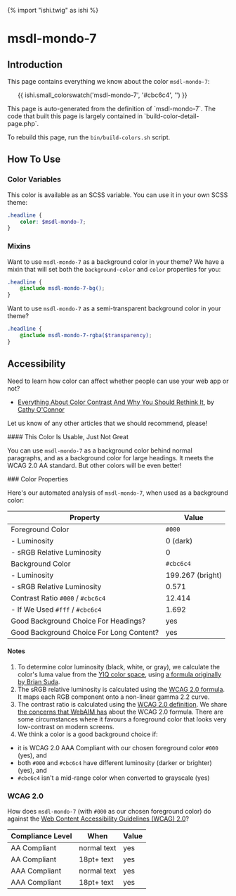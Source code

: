 {% import "ishi.twig" as ishi %}
# msdl-mondo-7

## Introduction

This page contains everything we know about the color `msdl-mondo-7`:

<div class="grid">
    <div class="cell">
        <div class="swatch">
            <ul>
                {{ ishi.small_colorswatch('msdl-mondo-7', '#cbc6c4', '') }}
            </ul>
        </div>
    </div>
</div>

<div class="callout callout--info" markdown="1">
This page is auto-generated from the definition of `msdl-mondo-7`. The code that built this page is largely contained in `build-color-detail-page.php`.

To rebuild this page, run the `bin/build-colors.sh` script.
</div>

## How To Use

### Color Variables

This color is available as an SCSS variable. You can use it in your own SCSS theme:

```scss
.headline {
    color: $msdl-mondo-7;
}
```

### Mixins

Want to use `msdl-mondo-7` as a background color in your theme? We have a mixin that will set both the `background-color` and `color` properties for you:

```scss
.headline {
    @include msdl-mondo-7-bg();
}
```

Want to use `msdl-mondo-7` as a semi-transparent background color in your theme?

```scss
.headline {
    @include msdl-mondo-7-rgba($transparency);
}
```

## Accessibility

Need to learn how color can affect whether people can use your web app or not?

* [Everything About Color Contrast And Why You Should Rethink It](https://www.smashingmagazine.com/2014/10/color-contrast-tips-and-tools-for-accessibility/), by [Cathy O'Connor](http://www.twitter.com/cagocon)

Let us know of any other articles that we should recommend, please!
<div class="callout callout--warning" markdown="1">
#### This Color Is Usable, Just Not Great

You can use `msdl-mondo-7` as a background color behind normal paragraphs, and as a background color for large headings. It meets the WCAG 2.0 AA standard. But other colors will be even better!
</div>
### Color Properties

Here's our automated analysis of `msdl-mondo-7`, when used as a background color:

Property | Value
---------|------
Foreground Color | `#000`
- Luminosity | 0 (dark)
- sRGB Relative Luminosity | 0
Background Color | `#cbc6c4`
- Luminosity | 199.267 (bright)
- sRGB Relative Luminosity | 0.571
Contrast Ratio `#000` / `#cbc6c4` | 12.414
- If We Used `#fff` / `#cbc6c4` | 1.692
Good Background Choice For Headings? | yes
Good Background Choice For Long Content? | yes

#### Notes

1. To determine color luminosity (black, white, or gray), we calculate the color's luma value from the [YIQ color space](https://en.wikipedia.org/wiki/YIQ), using [a formula originally by Brian Suda](https://24ways.org/2010/calculating-color-contrast/).
1. The sRGB relative luminosity is calculated using the [WCAG 2.0 formula](https://www.w3.org/TR/WCAG20/#relativeluminancedef). It maps each RGB component onto a non-linear gamma 2.2 curve.
1. The contrast ratio is calculated using the [WCAG 2.0 definition](https://www.w3.org/TR/2008/REC-WCAG20-20081211/#contrast-ratiodef). We share [the concerns that WebAIM has](http://webaim.org/blog/wcag-2-1-feedback/) about the WCAG 2.0 formula. There are some circumstances where it favours a foreground color that looks very low-contrast on modern screens.
1. We think a color is a good background choice if:
  - it is WCAG 2.0 AAA Compliant with our chosen foreground color `#000` (yes), and
  - both `#000` and `#cbc6c4` have different luminosity (darker or brighter) (yes), and
  - `#cbc6c4` isn't a mid-range color when converted to grayscale (yes)

### WCAG 2.0

How does `msdl-mondo-7` (with `#000` as our chosen foreground color) do against the [Web Content Accessibility Guidelines (WCAG) 2.0](https://www.w3.org/TR/WCAG20/)?

Compliance Level | When | Value
-----------------|------|------
AA Compliant | normal text | yes
AA Compliant | 18pt+ text | yes
AAA Compliant | normal text | yes
AAA Compliant | 18pt+ text | yes